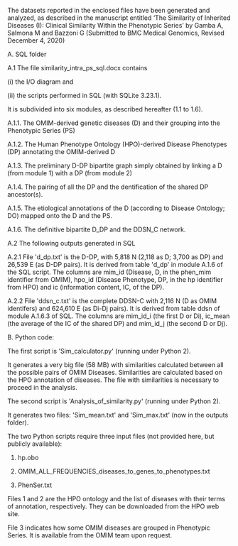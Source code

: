 The datasets reported in the enclosed files have been generated and analyzed, as described in the manuscript entitled ‘The Similarity of Inherited Diseases (I): Clinical Similarity Within the Phenotypic Series’ by Gamba A, Salmona M and Bazzoni G (Submitted to BMC Medical Genomics, Revised December 4, 2020)

A. SQL folder

A.1 The file similarity_intra_ps_sql.docx contains

(i) the I/O diagram and

(ii) the scripts performed in SQL (with SQLite 3.23.1).

It is subdivided into six modules, as described hereafter (1.1 to 1.6).

  A.1.1. The OMIM-derived genetic diseases (D) and their grouping into the Phenotypic Series (PS)
  
  A.1.2. The Human Phenotype Ontology (HPO)-derived Disease Phenotypes (DP) annotating the OMIM-derived D
  
  A.1.3. The preliminary D-DP bipartite graph simply obtained by linking a D (from module 1) with a DP (from module 2)
  
  A.1.4. The pairing of all the DP and the dentification of the shared DP ancestor(s).
  
  A.1.5. The etiological annotations of the D (according to Disease Ontology; DO) mapped onto the D and the PS.
  
  A.1.6. The definitive bipartite D_DP and the DDSN_C network.


A.2 The following outputs generated in SQL

  A.2.1 File 'd_dp.txt' is the D-DP, with 5,818 N (2,118 as D; 3,700 as DP) and 26,539 E (as D-DP pairs). It is derived from table 'd_dp' in module A.1.6 of the SQL script.
  The  columns are mim_id (Disease, D, in the phen_mim identifier from OMIM), hpo_id (Disease Phenotype, DP, in the hp identifier from HPO) and
  ic (information content, IC, of the DP).
  
  A.2.2 File 'ddsn_c.txt' is the complete DDSN-C with 2,116 N (D as OMIM identifers) and 624,610 E (as Di-Dj pairs). It is derived from table ddsn of module A.1.6.3 of SQL.
  The columns are mim_id_i (the first D or Di), ic_mean (the average of the IC of the shared DP) and mim_id_j (the second D or Dj).

 
  B. Python code:
  
  The first script is 'Sim_calculator.py' (running under Python 2).
  
  It generates a very big file (58 MB) with similarities calculated between all the possible pairs of OMIM Diseases.
  Similarities are calculated based on the HPO annotation of diseases.
  The file with similarities is necessary to proceed in the analysis.

  The second script is 'Analysis_of_similarity.py' (running under Python 2).
  
  It generates two files: 'Sim_mean.txt' and 'Sim_max.txt' (now in the outputs folder).

  The two Python scripts require three input files (not provided here, but publicly available):
  
  1. hp.obo
  
  2. OMIM_ALL_FREQUENCIES_diseases_to_genes_to_phenotypes.txt
  
  3. PhenSer.txt
  
  Files 1 and 2 are the HPO ontology and the list of diseases with their terms of annotation, respectively. They can be downloaded from the HPO web site.
  
  File 3 indicates how some OMIM diseases are grouped in Phenotypic Series. It is available from the OMIM team upon request.
